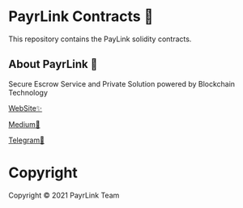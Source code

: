# PayrLink Contracts 🍉

This repository contains the PayLink solidity contracts.

## About PayrLink 🎇

Secure Escrow Service and Private Solution powered by Blockchain Technology

[WebSite✨](https://www.payrlink.com)

[Medium🎉](https://medium.com/@payrlink_official)

[Telegram🎊](https://t.me/payrlink)

# Copyright

Copyright © 2021 PayrLink Team